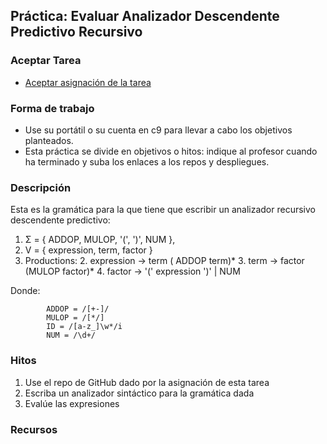 ## Práctica: Evaluar Analizador Descendente Predictivo Recursivo

### Aceptar Tarea

* [Aceptar asignación de la tarea]()

### Forma de trabajo

* Use su portátil o su cuenta en c9 para llevar a cabo los objetivos planteados.
* Esta práctica se divide en objetivos o hitos:  indique al profesor  cuando ha terminado y suba los enlaces a los repos y despliegues.

### Descripción

Esta es la gramática para la que tiene que escribir un analizador recursivo descendente predictivo:

1.  Σ = { ADDOP, MULOP, '(', ')', NUM },
2.  V = {  expression, term, factor }
3.  Productions:
    2.  expression → term ( ADDOP term)* 
    3.  term → factor (MULOP factor)*
    4.  factor → '(' expression ')' | NUM

Donde:

            ADDOP = /[+-]/
            MULOP = /[*/]
            ID = /[a-z_]\w*/i
            NUM = /\d+/

### Hitos

1. Use el repo de GitHub dado por la asignación de esta tarea 
2. Escriba un analizador sintáctico para la gramática dada
3. Evalúe las expresiones
### Recursos



